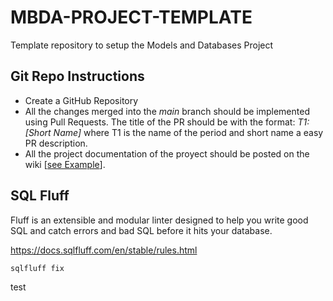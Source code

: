 # MBDA-PROJECT-TEMPLATE

Template repository to setup the Models and Databases Project

## Git Repo Instructions

* Create a GitHub Repository
* All the changes merged into the _main_ branch should be implemented using Pull Requests. The title of the PR should be with the format: _T1:[Short Name]_ where T1 is the name of the period and short name a easy PR description.
* All the project documentation of the proyect should be posted on the wiki [[see Example](https://github.com/daprieto1/MBDA-PROJECT-TEMPLATE/wiki)].

## SQL Fluff

Fluff is an extensible and modular linter designed to help you write good SQL and catch errors and bad SQL before it hits your database.

https://docs.sqlfluff.com/en/stable/rules.html


```shell
sqlfluff fix
```

test